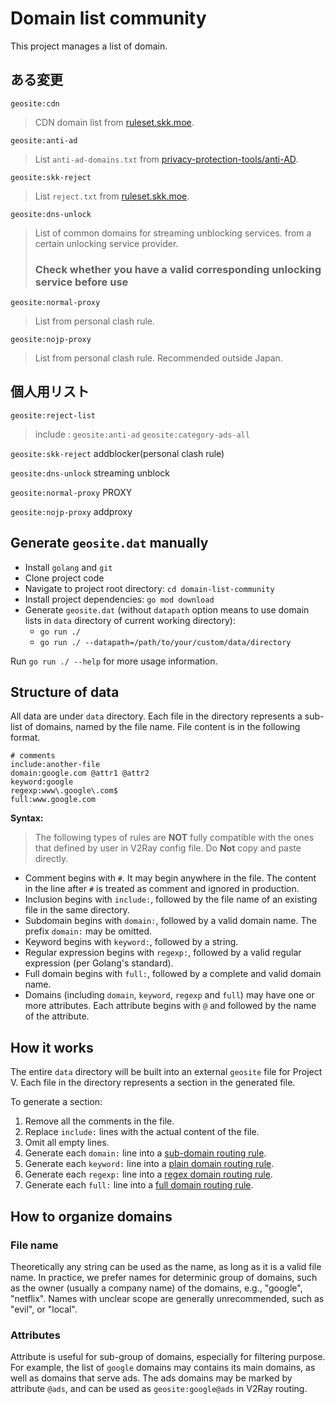 # Domain list community

This project manages a list of domain.


## ある変更

```geosite:cdn ```
>  CDN domain list from [ruleset.skk.moe](https://ruleset.skk.moe/Clash/domainset/cdn.txt).

```geosite:anti-ad```
>  List ```anti-ad-domains.txt``` from [privacy-protection-tools/anti-AD](https://github.com/privacy-protection-tools/anti-AD).

```geosite:skk-reject```
> List ```reject.txt``` from [ruleset.skk.moe](https://ruleset.skk.moe/Clash/domainset/reject.txt).

```geosite:dns-unlock```
> List of common domains for streaming unblocking services. from a certain unlocking service provider.
> ### Check whether you have a valid corresponding unlocking service before use

```geosite:normal-proxy```
> List from personal clash rule.

```geosite:nojp-proxy```
> List from personal clash rule. Recommended outside Japan.
## 個人用リスト
```geosite:reject-list```
> include : ```geosite:anti-ad``` ```geosite:category-ads-all``` 

```geosite:skk-reject```  addblocker(personal clash rule)

```geosite:dns-unlock```  streaming unblock

```geosite:normal-proxy``` PROXY

```geosite:nojp-proxy``` addproxy

## Generate `geosite.dat` manually

- Install `golang` and `git`
- Clone project code
- Navigate to project root directory: `cd domain-list-community`
- Install project dependencies: `go mod download`
- Generate `geosite.dat` (without `datapath` option means to use domain lists in `data` directory of current working directory):
  - `go run ./`
  - `go run ./ --datapath=/path/to/your/custom/data/directory`

Run `go run ./ --help` for more usage information.

## Structure of data

All data are under `data` directory. Each file in the directory represents a sub-list of domains, named by the file name. File content is in the following format.

```
# comments
include:another-file
domain:google.com @attr1 @attr2
keyword:google
regexp:www\.google\.com$
full:www.google.com
```

**Syntax:**

> The following types of rules are **NOT** fully compatible with the ones that defined by user in V2Ray config file. Do **Not** copy and paste directly.

* Comment begins with `#`. It may begin anywhere in the file. The content in the line after `#` is treated as comment and ignored in production.
* Inclusion begins with `include:`, followed by the file name of an existing file in the same directory.
* Subdomain begins with `domain:`, followed by a valid domain name. The prefix `domain:` may be omitted.
* Keyword begins with `keyword:`, followed by a string.
* Regular expression begins with `regexp:`, followed by a valid regular expression (per Golang's standard).
* Full domain begins with `full:`, followed by a complete and valid domain name.
* Domains (including `domain`, `keyword`, `regexp` and `full`) may have one or more attributes. Each attribute begins with `@` and followed by the name of the attribute.

## How it works

The entire `data` directory will be built into an external `geosite` file for Project V. Each file in the directory represents a section in the generated file.

To generate a section:

1. Remove all the comments in the file.
2. Replace `include:` lines with the actual content of the file.
3. Omit all empty lines.
4. Generate each `domain:` line into a [sub-domain routing rule](https://github.com/v2fly/v2ray-core/blob/master/app/router/config.proto#L21).
5. Generate each `keyword:` line into a [plain domain routing rule](https://github.com/v2fly/v2ray-core/blob/master/app/router/config.proto#L17).
6. Generate each `regexp:` line into a [regex domain routing rule](https://github.com/v2fly/v2ray-core/blob/master/app/router/config.proto#L19).
7. Generate each `full:` line into a [full domain routing rule](https://github.com/v2fly/v2ray-core/blob/master/app/router/config.proto#L23).

## How to organize domains

### File name

Theoretically any string can be used as the name, as long as it is a valid file name. In practice, we prefer names for determinic group of domains, such as the owner (usually a company name) of the domains, e.g., "google", "netflix". Names with unclear scope are generally unrecommended, such as "evil", or "local".

### Attributes

Attribute is useful for sub-group of domains, especially for filtering purpose. For example, the list of `google` domains may contains its main domains, as well as domains that serve ads. The ads domains may be marked by attribute `@ads`, and can be used as `geosite:google@ads` in V2Ray routing.


